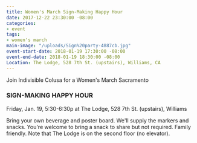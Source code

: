 ```yaml
---
title: Women's March Sign-Making Happy Hour
date: 2017-12-22 23:30:00 -08:00
categories:
- event
tags:
- women's march
main-image: "/uploads/Sign%20party-4887cb.jpg"
event-start-date: 2018-01-19 17:30:00 -08:00
event-end-date: 2018-01-19 18:30:00 -08:00
Location: The Lodge, 528 7th St. (upstairs), Williams, CA
---
```


Join Indivisible Colusa for a Women's March Sacramento 
### SIGN-MAKING HAPPY HOUR
Friday, Jan. 19, 5:30-6:30p 
at The Lodge, 528 7th St. (upstairs), Williams

Bring your own beverage and poster board. We'll supply the markers and snacks. You're welcome to bring a snack to share but not required. Family friendly. Note that The Lodge is on the second floor (no elevator).